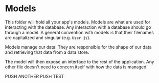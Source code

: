 # Models

This folder will hold all your app's models. Models are what are used for interacting with the database. Any interaction with a database should go through a model. A general convention with models is that their filenames are capitalized and singular (e.g. `User.js`).

Models manage our data. They are responsible for the shape of our data and retrieving that data from a data store.

The model will then expose an interface to the rest of the application. Any other file doesn't need to concern itself with how the data is managed.

PUSH
ANOTHER PUSH TEST
